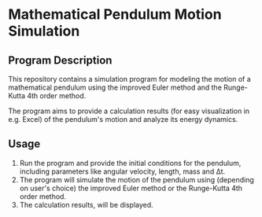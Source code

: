 # Mathematical Pendulum Motion Simulation
## Program Description  
This repository contains a simulation program for modeling the motion of a mathematical pendulum using the improved Euler method and the Runge-Kutta 4th order method.

The program aims to provide a calculation results (for easy visualization in e.g. Excel) of the pendulum's motion and analyze its energy dynamics.

## Usage
1. Run the program and provide the initial conditions for the pendulum, including parameters like angular velocity, length, mass and Δt.
2. The program will simulate the motion of the pendulum using (depending on user's choice) the improved Euler method or the Runge-Kutta 4th order method.
3. The calculation results, will be displayed.
